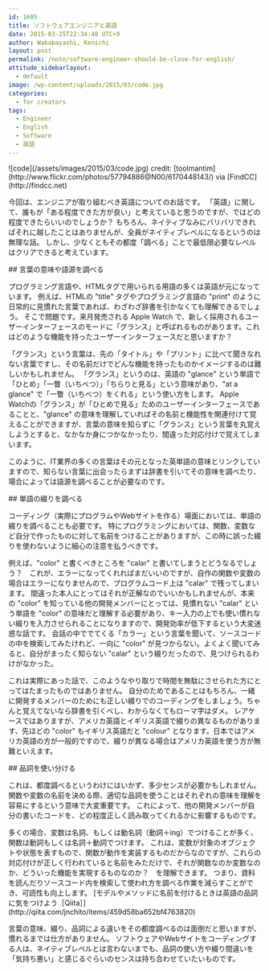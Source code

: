 ```yaml
---
id: 1605
title: ソフトウェアエンジニアと英語
date: 2015-03-25T22:34:48 UTC+9
author: Wakabayashi, Kenichi
layout: post
permalink: /note/software-engineer-should-be-close-for-english/
attitude_sidebarlayout:
  - default
image: /wp-content/uploads/2015/03/code.jpg
categories:
  - for creators
tags:
  - Engineer
  - English
  - Software
  - 英語
---
```

<p>
![code](/assets/images/2015/03/code.jpg)
credit: [toolmantim](http://www.flickr.com/photos/57794886@N00/6170448143/) via [FindCC](http://findcc.net)
</p>
<p>
今回は、エンジニアが取り組むべき英語についてのお話です。
「英語」に関して、誰もが「ある程度できた方が良い」と考えていると思うのですが、ではどの程度できたらいいのでしょうか？
もちろん、ネイティブなみにバリバリできればそれに越したことはありませんが、全員がネイティブレベルになるというのは無理な話。
しかし、少なくともその都度「調べる」ことで最低限必要なレベルはクリアできると考えています。
</p>
## 言葉の意味や語源を調べる
<p>
プログラミング言語や、HTMLタグで用いられる用語の多くは英語が元になっています。
例えば、HTMLの "title" タグやプログラミング言語の "print" のように日常的に見慣れた言葉であれば、わざわざ辞書を引かなくても理解できるでしょう。
そこで問題です。来月発売される Apple Watch で、新しく採用されるユーザーインターフェースのモードに「グランス」と呼ばれるものがあります。これはどのような機能を持ったユーザーインターフェースだと思いますか？
</p>
<p>
「グランス」という言葉は、先の「タイトル」や「プリント」に比べて聞きなれない言葉ですし、その名前だけでどんな機能を持ったものかイメージするのは難しいかもしれません。
「グランス」というのは、英語の "glance" という単語で「ひとめ」「一瞥（いちべつ）」「ちらりと見る」という意味があり、"at a glance" で「一瞥（いちべつ）をくれる」という使い方をします。
Apple Watchの「グランス」が「ひとめで見る」ためのユーザーインターフェースであることと、"glance" の意味を理解していればその名前と機能性を関連付けて覚えることができますが、言葉の意味を知らずに「グランス」という言葉を丸覚えしようとすると、なかなか身につかなかったり、間違った対応付けで覚えてしまいます。
</p>
<p>
このように、IT業界の多くの言葉はその元となった英単語の意味とリンクしていますので、知らない言葉に出会ったらまずは辞書を引いてその意味を調べたり、場合によっては語源を調べることが必要なのです。
</p>
## 単語の綴りを調べる
<p>
コーディング（実際にプログラムやWebサイトを作る）場面においては、単語の綴りを調べることも必要です。
特にプログラミングにおいては、関数、変数など自分で作ったものに対して名前をつけることがありますが、この時に誤った綴りを使わないように細心の注意を払うべきです。
</p>
<p>
例えば、"color" と書くべきところを "calar" と書いてしまうとどうなるでしょう？　これが、エラーになってくれればまだいいのですが、自作の関数や変数の場合はエラーになりませんので、プログラムコード上は "calar" で残ってしまいます。
間違った本人にとってはそれが正解なのでいいかもしれませんが、本来の "color" を知っている他の開発メンバーにとっては、見慣れない "calar" という単語を "color" の意味だと理解する必要があり、キー入力の上でも使い慣れない綴りを入力させられることになりますので、開発効率が低下するという大変迷惑な話です。
会話の中ででてくる「カラー」という言葉を聞いて、ソースコードの中を検索してみたけれど、一向に "color" が見つからない。よくよく聞いてみると、自分がまったく知らない "calar" という綴りだったので、見つけられるわけがなかった。
</p>
<p>
これは実際にあった話で、このようなやり取りで時間を無駄にさせられた方にとってはたまったものではありません。
自分のためであることはもちろん、一緒に開発するメンバーのためにも正しい綴りでのコーディングをしましょう。ちゃんと覚えてないなら辞書を引くべし、わからなくてもローマ字はダメ。
レアケースではありますが、アメリカ英語とイギリス英語で綴りの異なるものがあります、先ほどの "color" もイギリス英語だと "colour" となります。日本ではアメリカ英語の方が一般的ですので、綴りが異なる場合はアメリカ英語を使う方が無難といえます。
</p>
## 品詞を使い分ける
<p>
これは、都度調べるというわけにはいかず、多少センスが必要かもしれません。
関数や変数の名前を決める際、適切な品詞を使うことはそれぞれの意味を理解を容易にするという意味で大変重要です。
これによって、他の開発メンバーが自分の書いたコードを、どの程度正しく読み取ってくれるかに影響するものです。
</p>
<p>
多くの場合、変数は名詞、もしくは動名詞（動詞＋ing）でつけることが多く、関数は動詞もしくは名詞＋動詞でつけます。
これは、変数が対象のオブジェクトや状態を表すもので、関数が動作を実装するものだからなのですが、これらの対応付けが正しく行われていると名前をみただけで、それが関数なのか変数なのか、どういった機能を実現するものなのか？　を理解できます。
つまり、資料を読んだりソースコード内を検索して使われ方を調べる作業を減らすことができ、可読性も向上します。
[モデルやメソッドに名前を付けるときは英語の品詞に気をつけよう［Qiita］](http://qiita.com/jnchito/items/459d58ba652bf4763820)
</p>
<p>
言葉の意味、綴り、品詞による違いをその都度調べるのは面倒だと思いますが、慣れるまでは仕方がありません。
ソフトウェアやWebサイトをコーディングする人は、ネイティブレベルとは言わないまでも、品詞の使い方や綴り間違いを「気持ち悪い」と感じるぐらいのセンスは持ち合わせていたいものです。
</p>